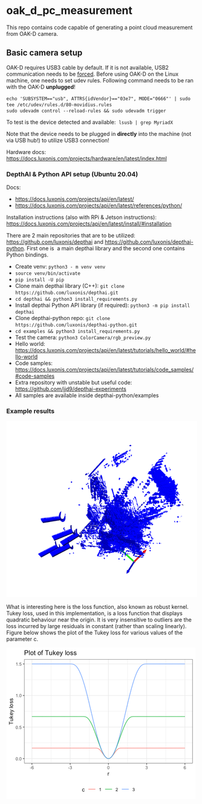 # oak_d_pc_measurement
This repo contains code capable of generating a point cloud measurement from OAK-D camera.

## Basic camera setup
OAK-D requires USB3 cable by default. If it is not available, USB2 communication needs to be [forced](https://docs.luxonis.com/en/latest/pages/troubleshooting/#forcing-usb2-communication). Before using OAK-D on the Linux machine, one needs to set udev rules. Following command needs to be ran with the OAK-D **unplugged**!

```
echo 'SUBSYSTEM=="usb", ATTRS{idVendor}=="03e7", MODE="0666"' | sudo tee /etc/udev/rules.d/80-movidius.rules
sudo udevadm control --reload-rules && sudo udevadm trigger
```

To test is the device detected and available:  `lsusb | grep MyriadX`

Note that the device needs to be plugged in **directly** into the machine (not via USB hub!) to utilize USB3 connection!

Hardware docs: https://docs.luxonis.com/projects/hardware/en/latest/index.html

### DepthAI & Python API setup (Ubuntu 20.04)
Docs:
- https://docs.luxonis.com/projects/api/en/latest/
- https://docs.luxonis.com/projects/api/en/latest/references/python/

Installation instructions (also with RPi & Jetson instructions): https://docs.luxonis.com/projects/api/en/latest/install/#installation

There are 2 main repositories that are to be utilized:
https://github.com/luxonis/depthai and https://github.com/luxonis/depthai-python. First one is  a main depthai library and the second one contains Python bindings.

- Create venv: `python3 - m venv venv`
- `source venv/bin/activate`
- `pip install -U pip`
- Clone main depthai library (C++): `git clone https://github.com/luxonis/depthai.git`
- `cd depthai && python3 install_requirements.py`
- Install depthai Python API library (if required): `python3 -m pip install depthai`
- Clone depthai-python repo: `git clone https://github.com/luxonis/depthai-python.git`
- `cd examples && python3 install_requirements.py`
- Test the camera: `python3 ColorCamera/rgb_preview.py`
- Hello world: https://docs.luxonis.com/projects/api/en/latest/tutorials/hello_world/#hello-world
- Code samples: https://docs.luxonis.com/projects/api/en/latest/tutorials/code_samples/#code-samples
- Extra repository with unstable but useful code: https://github.com/jjd9/depthai-experiments
- All samples are available inside depthai-python/examples

### Example results
![](stereo_camera_pc_results_example.png)

What is interesting here is the loss function, also known as robust kernel. Tukey loss, used in this implementation, is a loss function that displays quadratic behaviour near the origin. It is very insensitive to outliers are the loss incurred by large residuals in constant (rather than scaling linearly). Figure below shows the plot of the Tukey loss for various values of the parameter c.

![](tukey_loss.png)
